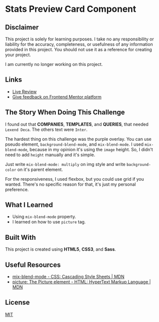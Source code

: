 # Stats Preview Card Component

## Disclaimer

This project is solely for learning purposes. I take no any responsibility or liability for the accuracy, completeness, or usefulness of any information provided in this project. You should not use it as a reference for creating your project.

I am currently no longer working on this project.

## Links

- [Live Review](https://vanzastatscardcomponent.netlify.app/)
- [Give feedback on Frontend Mentor platform](https://www.frontendmentor.io/solutions/stats-card-components-html5-css3-sass-4CzuajXQF)

## The Story When Doing This Challenge

I found out that **COMPANIES**, **TEMPLATES**, and **QUERIES**, that needed `Lexend Deca`. The others text were `Inter`.

The hardest thing on this challenge was the purple overlay. You can use pseudo element, `background-blend-mode`, and `mix-blend-mode`. I used `mix-blend-mode`, because in my opinion it's using the `image` height. So, I didn't need to add `height` manually and it's simple.

Just write `mix-blend-mode: multiply` on img style and write `background-color` on it's parent element.

For the responsiveness, I used flexbox, but you could use grid if you wanted. There's no specific reason for that, it's just my personal preference.

## What I Learned

- Using `mix-blend-mode` property.
- I learned on how to use `picture` tag.

## Built With

This project is created using **HTML5**, **CSS3**, and **Sass**.

## Useful Resources

- [mix-blend-mode - CSS: Cascading Style Sheets | MDN](https://developer.mozilla.org/en-US/docs/Web/CSS/mix-blend-mode)
- [picture: The Picture element - HTML: HyperText Markup Language | MDN](https://developer.mozilla.org/en-US/docs/Web/HTML/Element/picture)

## License

[MIT](./LICENSE)
